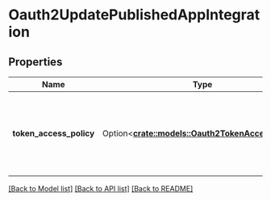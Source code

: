 # Oauth2UpdatePublishedAppIntegration

## Properties

Name | Type | Description | Notes
------------ | ------------- | ------------- | -------------
**token_access_policy** | Option<[**crate::models::Oauth2TokenAccessPolicy**](Oauth2TokenAccessPolicy.md)> | Token access policy to be updated in the published oauth app integration  | [optional]

[[Back to Model list]](../README.md#documentation-for-models) [[Back to API list]](../README.md#documentation-for-api-endpoints) [[Back to README]](../README.md)


